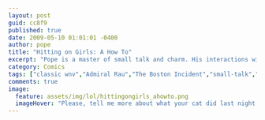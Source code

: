 ```yaml
---
layout: post
guid: cc8f9
published: true
date: 2009-05-10 01:01:01 -0400
author: pope
title: "Hitting on Girls: A How To"
excerpt: "Pope is a master of small talk and charm. His interactions with new people are a glorious thing to view, women flock to him, and men emulate him. He is an interpersonal god. Or something. "
category: Comics
tags: ["classic wnv","Admiral Rau","The Boston Incident","small-talk","SWAG"]
comments: true 
image:
  feature: assets/img/lol/hittingongirls_ahowto.png
  imageHover: "Please, tell me more about what your cat did last night. I will listen carefully."
---
```


